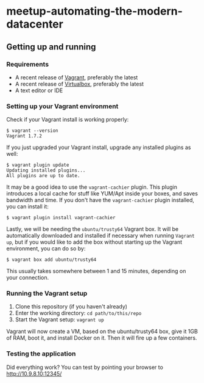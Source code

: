 # meetup-automating-the-modern-datacenter

## Getting up and running
### Requirements
- A recent release of [Vagrant](http://www.vagrantup.com), preferably the latest
- A recent release of [Virtualbox](https://www.virtualbox.org), preferably the latest
- A text editor or IDE 

### Setting up your Vagrant environment
Check if your Vagrant install is working properly: 
```
$ vagrant --version
Vagrant 1.7.2
```
If you just upgraded your Vagrant install, upgrade any installed plugins as well: 
```
$ vagrant plugin update
Updating installed plugins...
All plugins are up to date.
```
It may be a good idea to use the `vagrant-cachier` plugin. This plugin introduces a local cache for stuff like YUM/Apt inside your boxes, and saves bandwidth and time. If you don't have the `vagrant-cachier` plugin installed, you can install it: 
```
$ vagrant plugin install vagrant-cachier
```

Lastly, we will be needing the `ubuntu/trusty64` Vagrant box. It will be automatically downloaded and installed if necessary when running `Vagrant up`, but if you would like to add the box without starting up the Vagrant environment, you can do so by: 
```
$ vagrant box add ubuntu/trusty64
```
This usually takes somewhere between 1 and 15 minutes, depending on your connection. 

### Running the Vagrant setup
1. Clone this repository (if you haven't already)
1. Enter the working directory: `cd path/to/this/repo`
1. Start the Vagrant setup: `vagrant up`

Vagrant will now create a VM, based on the ubuntu/trusty64 box, give it 1GB of RAM, boot it, and install Docker on it. Then it will fire up a few containers. 

### Testing the application
Did everything work? You can test by pointing your browser to http://10.9.8.10:12345/
